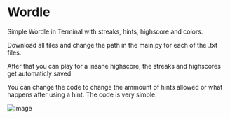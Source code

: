 # Wordle
Simple Wordle in Terminal with streaks, hints, highscore and colors. 

Download all files and change the path in the main.py for each of the .txt files.

After that you can play for a insane highscore, the streaks and highscores get automaticly saved.

You can change the code to change the ammount of hints allowed or what happens after using a hint. The code is very simple.

![image](https://github.com/user-attachments/assets/4d14c983-df44-437a-8e63-fccd02a79660)
